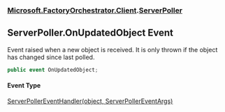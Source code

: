 ### [Microsoft.FactoryOrchestrator.Client](Microsoft_FactoryOrchestrator_Client.md 'Microsoft.FactoryOrchestrator.Client').[ServerPoller](ServerPoller.md 'Microsoft.FactoryOrchestrator.Client.ServerPoller')
## ServerPoller.OnUpdatedObject Event
Event raised when a new object is received. It is only thrown if the object has changed since last polled.  
```csharp
public event OnUpdatedObject;
```
#### Event Type
[ServerPollerEventHandler(object, ServerPollerEventArgs)](ServerPollerEventHandler(object_ServerPollerEventArgs).md 'Microsoft.FactoryOrchestrator.Client.ServerPollerEventHandler(object, Microsoft.FactoryOrchestrator.Client.ServerPollerEventArgs)')
